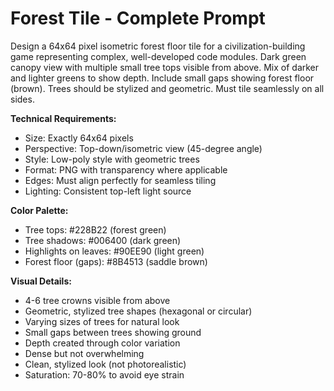# Forest Tile - Complete Prompt

Design a 64x64 pixel isometric forest floor tile for a civilization-building game representing complex, well-developed code modules. Dark green canopy view with multiple small tree tops visible from above. Mix of darker and lighter greens to show depth. Include small gaps showing forest floor (brown). Trees should be stylized and geometric. Must tile seamlessly on all sides.

**Technical Requirements:**
- Size: Exactly 64x64 pixels
- Perspective: Top-down/isometric view (45-degree angle)
- Style: Low-poly style with geometric trees
- Format: PNG with transparency where applicable
- Edges: Must align perfectly for seamless tiling
- Lighting: Consistent top-left light source

**Color Palette:**
- Tree tops: #228B22 (forest green)
- Tree shadows: #006400 (dark green)
- Highlights on leaves: #90EE90 (light green)
- Forest floor (gaps): #8B4513 (saddle brown)

**Visual Details:**
- 4-6 tree crowns visible from above
- Geometric, stylized tree shapes (hexagonal or circular)
- Varying sizes of trees for natural look
- Small gaps between trees showing ground
- Depth created through color variation
- Dense but not overwhelming
- Clean, stylized look (not photorealistic)
- Saturation: 70-80% to avoid eye strain